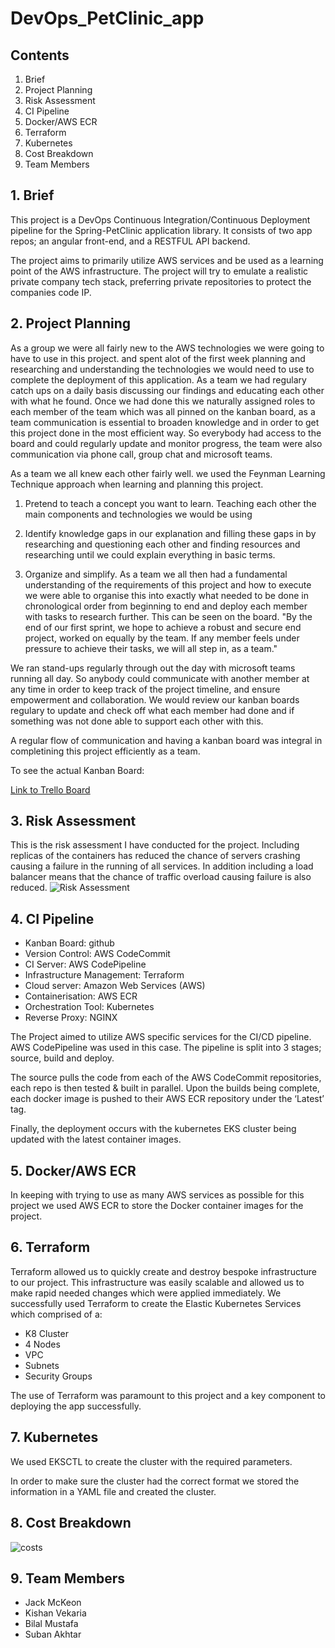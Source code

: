 # DevOps_PetClinic_app

## Contents
1. Brief
2. Project Planning
3. Risk Assessment
4. CI Pipeline
5. Docker/AWS ECR
6. Terraform
7. Kubernetes
8. Cost Breakdown
9. Team Members

## 1. Brief
This project is a DevOps Continuous Integration/Continuous Deployment pipeline for the Spring-PetClinic application library. It consists of two app repos; an angular front-end, and a RESTFUL API backend. 

The project aims to primarily utilize AWS services and be used as a learning point of the AWS infrastructure. The project will try to emulate a realistic private company tech stack, preferring private repositories to protect the companies code IP.

## 2. Project Planning
As a group we were all fairly new to the AWS technologies we were going to have to use in this project. and spent alot of the first week planning and researching and understanding the technologies we would need to use to complete the deployment of this application. As a team we had regulary catch ups on a daily basis discussing our findings and educating each other with what he found. Once we had done this we naturally assigned roles to each member of the team which was all pinned on the kanban board, as a team communication is essential to broaden knowledge and in order to get this project done in the most efficient way. So everybody had access to the board and could regularly update and monitor progress, the team were also communication via phone call, group chat and microsoft teams.

As a team we all knew each other fairly well. we used the Feynman Learning Technique approach when learning and planning this project.

1) Pretend to teach a concept you want to learn. Teaching each other the main components and technologies we would be using

2) Identify knowledge gaps in our explanation and filling these gaps in by researching and questioning each other and finding resources and researching until we could explain everything in basic terms.

3) Organize and simplify. As a team we all then had a fundamental understanding of the requirements of this project and how to execute we were able to organise this into exactly what needed to be done in chronological order from beginning to end and deploy each member with tasks to research further. This can be seen on the board.
"By the end of our first sprint, we hope to achieve a robust and secure end project, worked on equally by the team. If any member feels under pressure to achieve their tasks, we will all step in, as a team."

We ran stand-ups regularly through out the day with microsoft teams running all day. So anybody could communicate with another member at any time in order to keep track of the project timeline, and ensure empowerment and collaboration. We would review our kanban boards regulary to update and check off what each member had done and if something was not done able to support each other with this.

A regular flow of communication and having a kanban board was integral in completining this project efficiently as a team.

To see the actual Kanban Board:

[Link to Trello Board](https://github.com/users/OrigamiCranes/projects/2)

## 3. Risk Assessment
This is the risk assessment I have conducted for the project. 
Including replicas of the containers has reduced the chance of servers crashing causing a failure in the running of all services.
In addition including a load balancer means that the chance of traffic overload causing failure is also reduced.
![Risk Assessment](https://trello-attachments.s3.amazonaws.com/6006b837abee6877e9b3597f/6020355e91dfc2794a87e432/197c575103b08e6b80da596bf160311a/Risk_Assessment.JPG)



## 4. CI Pipeline
* Kanban Board: github
* Version Control: AWS CodeCommit
* CI Server: AWS CodePipeline
* Infrastructure Management: Terraform
* Cloud server: Amazon Web Services (AWS)
* Containerisation: AWS ECR
* Orchestration Tool: Kubernetes
* Reverse Proxy: NGINX

The Project aimed to utilize AWS specific services for the CI/CD pipeline. AWS CodePipeline was used in this case. The pipeline is split into 3 stages; source, build and deploy. 

The source pulls the code from each of the AWS CodeCommit repositories, each repo is then tested & built in parallel. Upon the builds being complete, each docker image is pushed to their AWS ECR repository under the ‘Latest’ tag. 

Finally, the deployment occurs with the kubernetes EKS cluster being updated with the latest container images.
## 5. Docker/AWS ECR
In keeping with trying to use as many AWS services as possible for this project we used AWS ECR to store the Docker container images for the project.
## 6. Terraform 
Terraform allowed us to quickly create and destroy bespoke infrastructure to our project. This infrastructure was easily scalable and allowed us to make rapid needed changes which were applied immediately.
We successfully used Terraform to create the Elastic Kubernetes Services which comprised of a:

 - K8 Cluster
- 4 Nodes
- VPC
- Subnets
- Security Groups

The use of Terraform was paramount to this project and a key component to deploying the app successfully.
## 7. Kubernetes
We used EKSCTL to create the cluster with the required parameters. 

In order to make sure the cluster had the correct format we stored the information in a YAML file and created the cluster.

## 8. Cost Breakdown

![costs](https://trello-attachments.s3.amazonaws.com/6006b837abee6877e9b3597f/605db82e316f895cbe44b5ae/8f685cf3e49f5d496068e90abe92c415/WhatsApp_Image_2021-03-25_at_22.38.07.jpeg)   
   
## 9. Team Members
 * Jack McKeon
 * Kishan Vekaria
 * Bilal Mustafa
 * Suban Akhtar  

